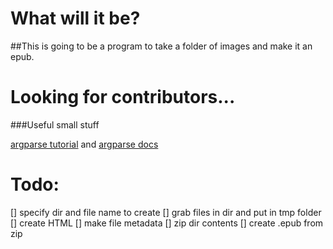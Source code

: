 # What will it be?

##This is going to be a program to take a folder of images and make it an epub.

# Looking for contributors...

###Useful small stuff

[argparse tutorial](https://docs.python.org/2/howto/argparse.html) and [argparse docs](https://docs.python.org/2/library/argparse.html)
# Todo:
[] specify dir and file name to create
[] grab files in dir and put in tmp folder
[] create HTML
[] make file metadata
[] zip dir contents
[] create .epub from zip